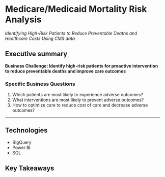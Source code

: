 # Medicare/Medicaid Mortality Risk Analysis
*Identifying High-Risk Patients to Reduce Preventable Deaths and Healthcare Costs Using CMS data*


## Executive summary
**Business Challenge: Identify high-risk patients for proactive intervention to reduce preventable deaths and improve care outcomes**

### Specific Business Questions 
1. Which patients are most likely to experience adverse outcomes?
2. What interventions are most likely to prevent adverse outcomes? 
3. How to optimize care to reduce cost of care and decrease adverse outcomes?
---

## Technologies
- BigQuery
- Power BI
- SQL

## Key Takeaways